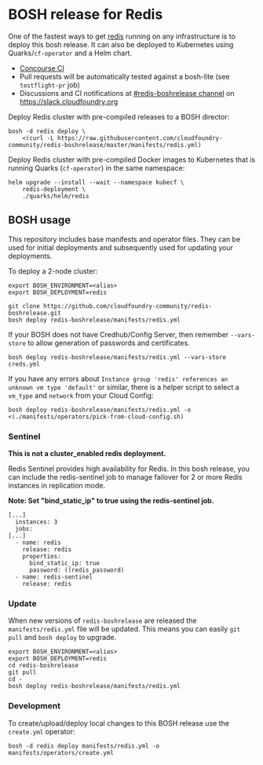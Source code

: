 # BOSH release for Redis

One of the fastest ways to get [redis](http://redis.io) running on any infrastructure is to deploy this bosh release. It can also be deployed to Kubernetes using Quarks/`cf-operator` and a Helm chart.

* [Concourse CI](https://pipes.starkandwayne.com/teams/cfcommunity/pipelines/redis-boshrelease)
* Pull requests will be automatically tested against a bosh-lite (see `testflight-pr` job)
* Discussions and CI notifications at [#redis-boshrelease channel](https://cloudfoundry.slack.com/messages/C6Q802GTC/) on https://slack.cloudfoundry.org

Deploy Redis cluster with pre-compiled releases to a BOSH director:

```plain
bosh -d redis deploy \
    <(curl -L https://raw.githubusercontent.com/cloudfoundry-community/redis-boshrelease/master/manifests/redis.yml)
```

Deploy Redis cluster with pre-compiled Docker images to Kubernetes that is running Quarks (`cf-operator`) in the same namespace:

```plain
helm upgrade --install --wait --namespace kubecf \
    redis-deployment \
    ./quarks/helm/redis
```

## BOSH usage

This repository includes base manifests and operator files. They can be used for initial deployments and subsequently used for updating your deployments.

To deploy a 2-node cluster:

```plain
export BOSH_ENVIRONMENT=<alias>
export BOSH_DEPLOYMENT=redis

git clone https://github.com/cloudfoundry-community/redis-boshrelease.git
bosh deploy redis-boshrelease/manifests/redis.yml
```

If your BOSH does not have Credhub/Config Server, then remember `--vars-store` to allow generation of passwords and certificates.

```plain
bosh deploy redis-boshrelease/manifests/redis.yml --vars-store creds.yml
```

If you have any errors about `Instance group 'redis' references an unknown vm type 'default'` or similar, there is a helper script to select a `vm_type` and `network` from your Cloud Config:

```plain
bosh deploy redis-boshrelease/manifests/redis.yml -o <(./manifests/operators/pick-from-cloud-config.sh)
```

### Sentinel

**This is not a cluster_enabled redis deployment.**

Redis Sentinel provides high availability for Redis. In this bosh release, you can include the redis-sentinel job to manage failover for 2 or more Redis instances in replication mode.

**Note: Set "bind_static_ip" to true using the redis-sentinel job.**

```plain
[...]
  instances: 3
  jobs:
[...]
  - name: redis
    release: redis
    properties:
      bind_static_ip: true
      password: ((redis_password)
  - name: redis-sentinel
    release: redis
```

### Update

When new versions of `redis-boshrelease` are released the `manifests/redis.yml` file will be updated. This means you can easily `git pull` and `bosh deploy` to upgrade.

```plain
export BOSH_ENVIRONMENT=<alias>
export BOSH_DEPLOYMENT=redis
cd redis-boshrelease
git pull
cd -
bosh deploy redis-boshrelease/manifests/redis.yml
```

### Development

To create/upload/deploy local changes to this BOSH release use the `create.yml` operator:

```plain
bosh -d redis deploy manifests/redis.yml -o manifests/operators/create.yml
```
